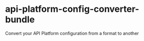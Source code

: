 # api-platform-config-converter-bundle
Convert your API Platform configuration from a format to another
